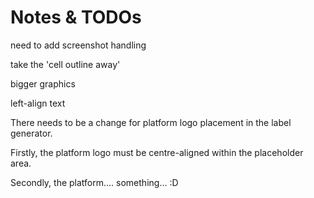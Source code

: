 # Notes & TODOs

need to add screenshot handling

take the 'cell outline away'

bigger graphics

left-align text


There needs to be a change for platform logo placement in the label generator. 

Firstly, the platform logo must be centre-aligned within the placeholder area.

Secondly, the platform.... something... :D
